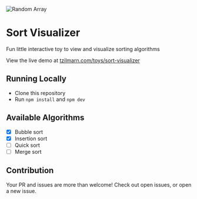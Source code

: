 ![Random Array](./assets/cover-image.jpeg)

# Sort Visualizer

Fun little interactive toy to view and visualize sorting algorithms

View the live demo at [tzilmarn.com/toys/sort-visualizer](https://tzilmarn.com/toys/sort-visualizer)

## Running Locally

- Clone this repository
- Run `npm install` and `npm dev`

## Available Algorithms

- [x] Bubble sort
- [x] Insertion sort
- [ ] Quick sort
- [ ] Merge sort

## Contribution

Your PR and issues are more than welcome!
Check out open issues, or open a new issue.
